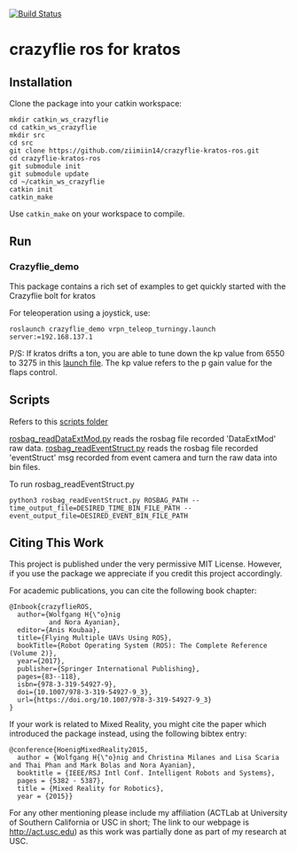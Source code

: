 [![Build Status](https://travis-ci.org/whoenig/crazyflie_ros.svg?branch=master)](https://travis-ci.org/whoenig/crazyflie_ros)

crazyflie ros for kratos
=============

## Installation

Clone the package into your catkin workspace:
```
mkdir catkin_ws_crazyflie
cd catkin_ws_crazyflie
mkdir src
cd src
git clone https://github.com/ziimiin14/crazyflie-kratos-ros.git
cd crazyflie-kratos-ros
git submodule init
git submodule update
cd ~/catkin_ws_crazyflie
catkin init
catkin_make
```

Use `catkin_make` on your workspace to compile.

## Run

### Crazyflie_demo

This package contains a rich set of examples to get quickly started with the Crazyflie bolt for kratos

For teleoperation using a joystick, use:
```
roslaunch crazyflie_demo vrpn_teleop_turningy.launch server:=192.168.137.1
```
P/S: If kratos drifts a ton, you are able to tune down the kp value from 6550 to 3275 in this [launch file](https://github.com/ziimiin14/crazyflie-kratos-ros/blob/master/crazyflie_demo/launch/turningy.launch). The kp value refers to the p gain value for the flaps control.
## Scripts
Refers to this [scripts folder](https://github.com/ziimiin14/crazyflie-kratos-ros/tree/master/scripts)

[rosbag_readDataExtMod.py](https://github.com/ziimiin14/crazyflie-kratos-ros/blob/master/scripts/rosbag_readDataExtMod.py) reads the rosbag file recorded 'DataExtMod' raw data.
[rosbag_readEventStruct.py](https://github.com/ziimiin14/crazyflie-kratos-ros/blob/master/scripts/rosbag_readEventStruct.py) reads the rosbag file recorded 'eventStruct' msg recorded from event camera and turn the raw data into bin files.

To run rosbag_readEventStruct.py
```
python3 rosbag_readEventStruct.py ROSBAG_PATH --time_output_file=DESIRED_TIME_BIN_FILE_PATH --event_output_file=DESIRED_EVENT_BIN_FILE_PATH
```
## Citing This Work

This project is published under the very permissive MIT License. However,
if you use the package we appreciate if you credit this project accordingly.

For academic publications, you can cite the following book chapter:
```
@Inbook{crazyflieROS,
  author={Wolfgang H{\"o}nig
          and Nora Ayanian},
  editor={Anis Koubaa},
  title={Flying Multiple UAVs Using ROS},
  bookTitle={Robot Operating System (ROS): The Complete Reference  (Volume 2)},
  year={2017},
  publisher={Springer International Publishing},
  pages={83--118},
  isbn={978-3-319-54927-9},
  doi={10.1007/978-3-319-54927-9_3},
  url={https://doi.org/10.1007/978-3-319-54927-9_3}
}

```

If your work is related to Mixed Reality, you might cite the paper which introduced the package instead, using the following bibtex entry:
```
@conference{HoenigMixedReality2015,
  author = {Wolfgang H{\"o}nig and Christina Milanes and Lisa Scaria and Thai Phan and Mark Bolas and Nora Ayanian},
  booktitle = {IEEE/RSJ Intl Conf. Intelligent Robots and Systems},
  pages = {5382 - 5387},
  title = {Mixed Reality for Robotics},
  year = {2015}}
```

For any other mentioning please include my affiliation (ACTLab at University of Southern California or USC in short; The link to our webpage is http://act.usc.edu) as this work was partially done as part of my research at USC.
